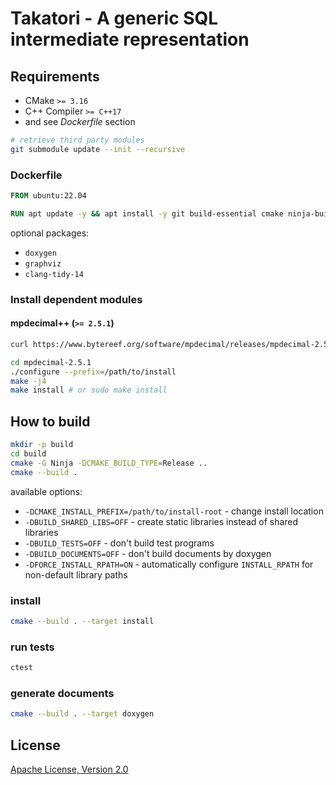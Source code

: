 # Takatori - A generic SQL intermediate representation

## Requirements

* CMake `>= 3.16`
* C++ Compiler `>= C++17`
* and see *Dockerfile* section

```sh
# retrieve third party modules
git submodule update --init --recursive
```

### Dockerfile

```dockerfile
FROM ubuntu:22.04

RUN apt update -y && apt install -y git build-essential cmake ninja-build libboost-container-dev libboost-stacktrace-dev libicu-dev
```

optional packages:

* `doxygen`
* `graphviz`
* `clang-tidy-14`

### Install dependent modules

#### mpdecimal++ (`>= 2.5.1`)

```sh
curl https://www.bytereef.org/software/mpdecimal/releases/mpdecimal-2.5.1.tar.gz | tar zxv

cd mpdecimal-2.5.1
./configure --prefix=/path/to/install
make -j4
make install # or sudo make install
```

## How to build

```sh
mkdir -p build
cd build
cmake -G Ninja -DCMAKE_BUILD_TYPE=Release ..
cmake --build .
```

available options:

* `-DCMAKE_INSTALL_PREFIX=/path/to/install-root` - change install location
* `-DBUILD_SHARED_LIBS=OFF` - create static libraries instead of shared libraries
* `-DBUILD_TESTS=OFF` - don't build test programs
* `-DBUILD_DOCUMENTS=OFF` - don't build documents by doxygen
* `-DFORCE_INSTALL_RPATH=ON` - automatically configure `INSTALL_RPATH` for non-default library paths

### install

```sh
cmake --build . --target install
```

### run tests

```sh
ctest
```

### generate documents

```sh
cmake --build . --target doxygen
```

## License

[Apache License, Version 2.0](http://www.apache.org/licenses/LICENSE-2.0)
